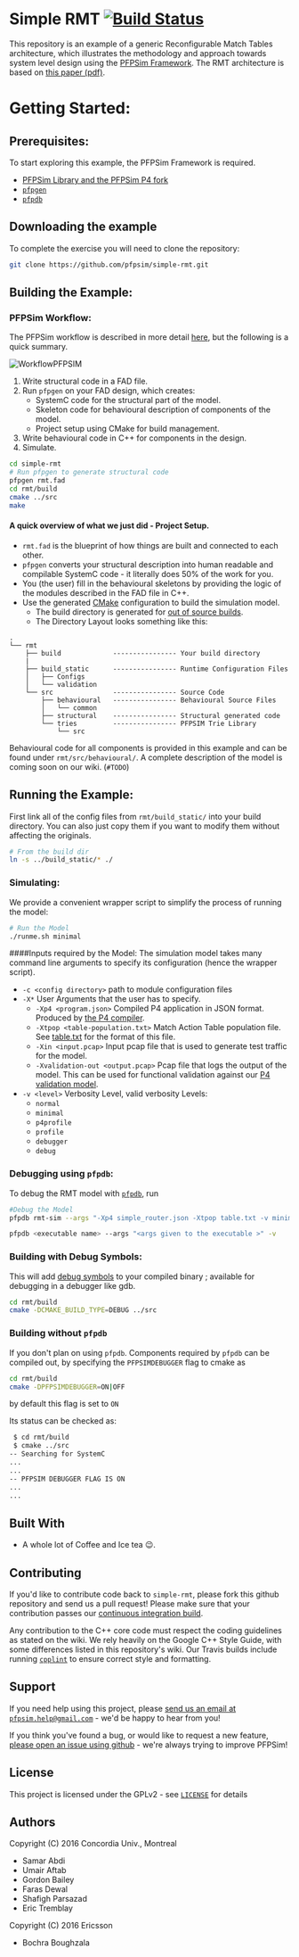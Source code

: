 # Simple RMT [![Build Status](https://travis-ci.org/pfpsim/simple-rmt.svg?&branch=master)](https://travis-ci.org/pfpsim/simple-rmt)

This repository is an example of a generic Reconfigurable Match Tables architecture, which illustrates the methodology and approach towards system level design using the [PFPSim Framework](https://github.com/pfpsim/PFPSim). The RMT architecture is based on [this paper (pdf)](http://yuba.stanford.edu/~grg/docs/sdn-chip-sigcomm-2013.pdf).

# Getting Started:

## Prerequisites:

To start exploring this example, the PFPSim Framework is required.

- [PFPSim Library and the PFPSim P4 fork](https://github.com/pfpsim/PFPSim)
- [`pfpgen`](https://github.com/pfpsim/pfpgen)
- [`pfpdb`](https://github.com/pfpsim/pfpdb)

## Downloading the example

To complete the exercise you will need to clone the repository:

```bash
git clone https://github.com/pfpsim/simple-rmt.git
```

## Building the Example:

### PFPSim Workflow:

The PFPSim workflow is described in more detail [here](https://github.com/pfpsim/pfpgen#pfpsim-methodology--workflow), but the following is a quick summary.

![WorkflowPFPSIM](https://cloud.githubusercontent.com/assets/943241/15303861/0a2b6a34-1b88-11e6-8e65-37a079c0adc9.PNG)

 1. Write structural code in a FAD file.
 2. Run `pfpgen` on your FAD design, which creates:
    - SystemC code for the structural part of the model.
    - Skeleton code for behavioural description of components of the model.
    - Project setup using CMake for build management.
 3. Write behavioural code in C++ for components in the design.
 4. Simulate.

``` sh
cd simple-rmt
# Run pfpgen to generate structural code
pfpgen rmt.fad
cd rmt/build
cmake ../src
make
```

#### A quick overview of what we just did - Project Setup.

- `rmt.fad` is the blueprint of how things are built and connected to each other.
- `pfpgen` converts your structural description into human readable and compilable SystemC code -
  it literally does 50% of the work for you.
- You (the user) fill in the behavioural skeletons by providing the logic of the modules described in the FAD file in C++.
- Use the generated [CMake](https://cmake.org/) configuration to build the simulation model.
  - The build directory is generated for [out of source builds](https://cmake.org/Wiki/CMake_FAQ#Out-of-source_build_trees).
  - The Directory Layout looks something like this:

```
.
└── rmt
    ├── build             ---------------- Your build directory
    |
    ├── build_static      ---------------- Runtime Configuration Files
    │   ├── Configs
    │   └── validation
    └── src               ---------------- Source Code
        ├── behavioural   ---------------- Behavioural Source Files
        │   └── common
        ├── structural    ---------------- Structural generated code
        └── tries         ---------------- PFPSIM Trie Library
            └── src
```

Behavioural code for all components is provided in this example and can be found under `rmt/src/behavioural/`. A complete description of the model is coming soon on our wiki. (`#TODO`)

## Running the Example:

First link all of the config files from `rmt/build_static/` into your build directory. You can also just copy them if you
want to modify them without affecting the originals.

``` sh
# From the build dir
ln -s ../build_static/* ./
```

### Simulating:
We provide a convenient wrapper script to simplify the process of running the model:

``` sh
# Run the Model
./runme.sh minimal
```

####Inputs required by the Model:
The simulation model takes many command line arguments to specify its configuration (hence the wrapper script).

- `-c <config directory>` path to module configuration files
- `-X*` User Arguments that the user has to specify.
  - `-Xp4 <program.json>` Compiled P4 application in JSON format. Produced by
    [the P4 compiler](https://github.com/p4lang/p4c-bm).
  - `-Xtpop <table-population.txt>` Match Action Table population file. See [table.txt](/rmt/build_static/table.txt) for
    the format of this file.
  - `-Xin <input.pcap>` Input pcap file that is used to generate test traffic for the model.
  - `-Xvalidation-out <output.pcap>` Pcap file that logs the output of the model. This can be used for functional
    validation against our [P4 validation model](https://github.com/pfpsim/p4-validation-model).
- `-v <level>`  Verbosity Level, valid verbosity Levels:
  - `normal`
  - `minimal`
  - `p4profile`
  - `profile`
  - `debugger`
  - `debug`

### Debugging using `pfpdb`:

To debug the RMT model with [`pfpdb`](https://github.com/pfpsim/pfpdb), run
``` sh
#Debug the Model
pfpdb rmt-sim --args "-Xp4 simple_router.json -Xtpop table.txt -v minimal -Xin Configs/irmtt.pcap -Xvalidation-out output.pcap" -v
```

``` sh
pfpdb <executable name> --args "<args given to the executable >" -v
```

### Building with Debug Symbols:
This will add [debug symbols](https://cmake.org/cmake/help/latest/variable/CMAKE_BUILD_TYPE.html) to your compiled binary ; available for debugging in a debugger like gdb.
``` sh
cd rmt/build
cmake -DCMAKE_BUILD_TYPE=DEBUG ../src
```
### Building without `pfpdb`
If you don't plan on using `pfpdb`. Components required by `pfpdb` can be compiled out, by specifying the `PFPSIMDEBUGGER` flag to cmake as
``` sh
cd rmt/build
cmake -DPFPSIMDEBUGGER=ON|OFF
```
by default this flag is set to `ON`

Its status can be checked as:
``` sh
 $ cd rmt/build
 $ cmake ../src
-- Searching for SystemC
...
...
-- PFPSIM DEBUGGER FLAG IS ON
...
...
```
## Built With

* A whole lot of Coffee and Ice tea :wink:.

## Contributing
If you'd like to contribute code back to `simple-rmt`, please fork this github repository and send us a pull request!
Please make sure that your contribution passes our [continuous integration build](https://travis-ci.org/pfpsim/simple-rmt).

Any contribution to the C++ core code must respect the coding guidelines as stated on the wiki. We rely heavily on the
Google C++ Style Guide, with some differences listed in this repository's wiki. Our Travis builds include running
[`cpplint`](https://github.com/google/styleguide/tree/gh-pages/cpplint) to ensure correct style and formatting.

## Support
If you need help using this project, please
[send us an email at `pfpsim.help@gmail.com`](mailto:pfpsim.help@gmail.com) - we'd be happy to hear from you!

If you think you've found a bug, or would like to request a new feature,
[please open an issue using github](https://github.com/pfpsim/simple-rmt/issues) - we're always trying to improve PFPSim!


## License

This project is licensed under the GPLv2 - see [`LICENSE`](/LICENSE) for details

## Authors
Copyright (C) 2016 Concordia Univ., Montreal
 - Samar Abdi
 - Umair Aftab
 - Gordon Bailey
 - Faras Dewal
 - Shafigh Parsazad
 - Eric Tremblay

Copyright (C) 2016 Ericsson
- Bochra Boughzala
